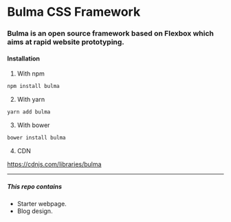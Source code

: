 # Bulma CSS Framework

### Bulma is an open source framework based on Flexbox which aims at rapid website prototyping.

#### Installation

1) With npm
```bash
npm install bulma
```
2) With yarn
```bash
yarn add bulma
```
3) With bower
```bash
bower install bulma
```
4) CDN

https://cdnjs.com/libraries/bulma

***

##### This repo contains
* Starter webpage.
* Blog design.


